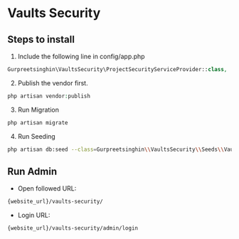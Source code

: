 # Vaults Security
## Steps to install
1. Include the following line in config/app.php
```php
Gurpreetsinghin\VaultsSecurity\ProjectSecurityServiceProvider::class,
```
2. Publish the vendor first.
```php
php artisan vendor:publish
```
3. Run Migration
```bash
php artisan migrate
```
4. Run Seeding
```bash
php artisan db:seed --class=Gurpreetsinghin\\VaultsSecurity\\Seeds\\VaultsSeeder
```
## Run Admin
- Open followed URL:
```bash
{website_url}/vaults-security/
```
- Login URL:
```bash
{website_url}/vaults-security/admin/login
```
